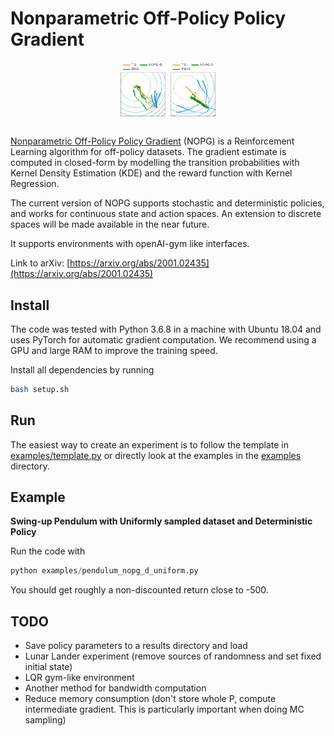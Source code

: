 # Nonparametric Off-Policy Policy Gradient


<div align="center">

<img src="img/nopg.png" alt="Paris" style="display: block; margin-left: auto; margin-right: auto; width: 30%;">
</div>

<br>

[Nonparametric Off-Policy Policy Gradient](https://arxiv.org/abs/2001.02435) (NOPG) is a Reinforcement Learning algorithm for off-policy datasets. The gradient estimate is computed in closed-form by modelling the transition probabilities with Kernel Density Estimation (KDE) and the reward function with Kernel Regression.

The current version of NOPG supports stochastic and deterministic policies, and works for continuous state and action spaces. An extension to discrete spaces will be made available in the near future.

It supports environments with openAI-gym like interfaces.

Link to arXiv: [https://arxiv.org/abs/2001.02435](https://arxiv.org/abs/2001.02435)

## Install

The code was tested with Python 3.6.8 in a machine with Ubuntu 18.04 and uses PyTorch for automatic gradient computation. We recommend using a GPU and large RAM to improve the training speed.

Install all dependencies by running

```bash
bash setup.sh
```


## Run

The easiest way to create an experiment is to follow the template in [examples/template.py](examples/template.py) or directly look at the examples in the [examples](examples) directory.


## Example

**Swing-up Pendulum with Uniformly sampled dataset and Deterministic Policy**

Run the code with 
```python
python examples/pendulum_nopg_d_uniform.py
```
You should get roughly a non-discounted return close to -500.


## TODO

- Save policy parameters to a results directory and load
- Lunar Lander experiment (remove sources of randomness and set fixed initial state)
- LQR gym-like environment
- Another method for bandwidth computation
- Reduce memory consumption (don't store whole P, compute intermediate gradient. This is particularly important when doing MC sampling)
